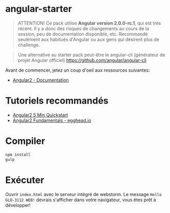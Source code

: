 # angular-starter

> ATTENTION! Ce pack utilise **Angular version 2.0.0-rc.1**, qui est très récent. Il y a donc des risques de changements au cours de la session, peu de documentation disponible, etc. Recommandé seulement aux habitués d'Angular ou aux gens qui désirent plus de challenge. 

> Une alternative au starter pack peut-être le angular-cli (générateur de projet Angular officiel) https://github.com/angular/angular-cli

Avant de commencer, jetez un coup d'oeil aux ressources suivantes:
* [Angular2 - Documentation](https://angular.io/docs/ts/latest/)

# Tutoriels recommandés
* [Angular2 5 Min Quickstart](https://angular.io/docs/ts/latest/quickstart.html)
* [Angular2 Fundamentals - egghead.io](https://egghead.io/courses/angular-2-fundamentals)

# Compiler

```sh
npm install
gulp
```

# Exécuter

Ouvrir `index.html` avec le serveur intégré de webstorm.
Le message `Hello GLO-3112 WEB!` devrais s'afficher dans votre navigateur, vous êtes prêt à développer!
